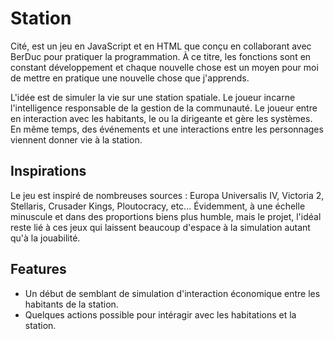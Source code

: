 # Station

Cité, est un jeu en JavaScript et en HTML que conçu en collaborant avec BerDuc pour pratiquer la programmation. À ce titre, les fonctions sont en constant développement et chaque nouvelle chose est un moyen pour moi de mettre en pratique une nouvelle chose que j'apprends.

L'idée est de simuler la vie sur une station spatiale. Le joueur incarne l'intelligence responsable de la gestion de la communauté. Le joueur entre en interaction avec les habitants, le ou la dirigeante et gère les systèmes. En même temps, des événements et une interactions entre les personnages viennent donner vie à la station.

## Inspirations

Le jeu est inspiré de nombreuses sources : Europa Universalis IV, Victoria 2, Stellaris, Crusader Kings, Ploutocracy, etc... Évidemment, à une échelle minuscule et dans des proportions biens plus humble, mais le projet, l'idéal reste lié à ces jeux qui laissent beaucoup d'espace à la simulation autant qu'à la jouabilité.

## Features

- Un début de semblant de simulation d'interaction économique entre les habitants de la station.
- Quelques actions possible pour intéragir avec les habitations et la station.